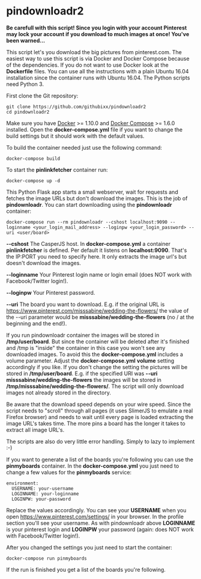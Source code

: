 # pindownloadr2

**Be carefull with this script! Since you login with your account Pinterest may lock your account if you download to much images at once! You've been warned...**

This script let's you download the big pictures from pinterest.com. The easiest way to use this script is via Docker and Docker Compose because of the dependencies. If you do not want to use Docker look at the **Dockerfile** files. You can use all the instructions with a plain Ubuntu 16.04 installation since the container runs with Ubuntu 16.04. The Python scripts need Python 3.

First clone the Git repository:

```
git clone https://github.com/githubixx/pindownloadr2 
cd pindownloadr2
```

Make sure you have [Docker](https://www.docker.io) >= 1.10.0 and [Docker Compose](https://docs.docker.com/compose/install/) >= 1.6.0 installed. Open the **docker-compose.yml** file if you want to change the build settings but it should work with the default values. 

To build the container needed just use the following command:

```
docker-compose build
```

To start the **pinlinkfetcher** container run:

```
docker-compose up -d
```

This Python Flask app starts a small webserver, wait for requests and fetches the image URLs but don't download the images. This is the job of **pindownloadr**. You can start downloading using the **pindownloadr** container:

```
docker-compose run --rm pindownloadr --cshost localhost:9090 --loginname <your_login_mail_address> --loginpw <your_login_password> --uri <user/board>
```

**--cshost** The CasperJS host. In **docker-compose.yml** a container **pinlinkfetcher** is defined. Per default it listens on **localhost:9090**. That's the IP:PORT you need to specify here. It only extracts the image url's but doesn't download the images.

**--loginname** Your Pinterest login name or login email (does NOT work with Facebook/Twitter login!).

**--loginpw** Your Pinterest password.

**--uri** The board you want to download. E.g. if the original URL is https://www.pinterest.com/misssabine/wedding-the-flowers/ the value of the --uri parameter would be **misssabine/wedding-the-flowers** (no / at the beginning and the end!).

If you run pindownloadr container the images will be stored in **/tmp/user/board**. But since the container will be deleted after it's finished and /tmp is "inside" the container in this case you won't see any downloaded images. To avoid this the **docker-compose.yml** includes a volume parameter. Adjust the **docker-compose.yml** **volume** setting accordingly if you like. If you don't change the setting the pictures will be stored in **/tmp/user/board**.  E.g. if the specified URI was **--uri misssabine/wedding-the-flowers** the images will be stored in **/tmp/misssabine/wedding-the-flowers/**. The script will only download images not already stored in the directory.

Be aware that the download speed depends on your wire speed. Since the script needs to "scroll" through all pages (it uses SlimerJS to emulate a real Firefox browser) and needs to wait until every page is loaded extracting the image URL's takes time. The more pins a board has the longer it takes to extract all image URL's.

The scripts are also do very little error handling. Simply to lazy to implement :-) 

If you want to generate a list of the boards you're following you can use the **pinmyboards** container. In the **docker-compose.yml** you just need to change a few values for the **pinmyboards** service:

```
environment:
  USERNAME: your-username
  LOGINNAME: your-loginname
  LOGINPW: your-password
```

Replace the values accordingly. You can see your **USERNAME** when you open https://www.pinterest.com/settings/ in your browser. In the profile section you'll see your username. As with pindownloadr above **LOGINNAME** is your pinterest login and **LOGINPW** your password (again: does NOT work with Facebook/Twitter login!).

After you changed the settings you just need to start the container:

```
docker-compose run pinmyboards
```

If the run is finished you get a list of the boards you're following.


